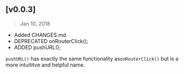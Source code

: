 ## [v0.0.3]
> Jan 10, 2018

- Added CHANGES.md
- DEPRECATED onRouterClick();
- ADDED pushURL();

`pushURL()` has exactly the same functionality as`onRouterClick()` but is a more intuititve and helpful name.

